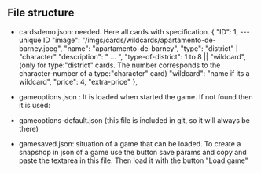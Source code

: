 ## File structure

- cardsdemo.json: needed. Here all cards with specification.
{
    "ID": 1,  --- unique ID
    "image": "/imgs/cards/wildcards/apartamento-de-barney.jpeg",
    "name": "apartamento-de-barney",
    "type": "district" | "character"
    "description": " ... ",
    "type-of-district": 1 to 8 || "wildcard", (only for type:"district" cards. The number corresponds to the character-number of a type:"character" card)
    "wildcard": "name if its a wildcard",
    "price": 4,
    "extra-price"
},

- gameoptions.json : It is loaded when started the game. If not found then it is used:
- gameoptions-default.json (this file is included in git, so it will always be there)
- gamesaved.json: situation of a game that can be loaded. To create a snapshop in json of a game use the button save params and copy and paste the textarea in this file. Then load it with the button "Load game"
